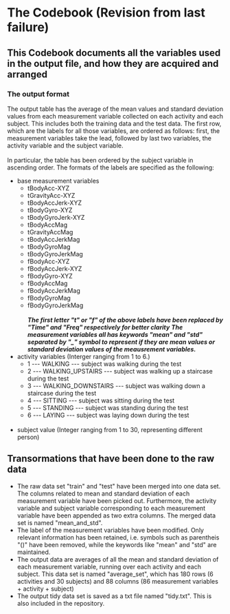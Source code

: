 # The Codebook (Revision from last failure)
## This Codebook documents all the variables used in the output file, and how they are acquired and arranged

### The output format
The output table has the average of the mean values and standard deviation values from each measurement variable collected on each activity and each subject. This includes both the training data and the test data.
The first row, which are the labels for all those variables, are ordered as follows: first, the measurement variables take the lead,  followed by last two variables, the activity variable and the subject variable. <br></br>
In particular, the table has been ordered by the subject variable in ascending order.
The formats of the labels are specified as the following: <br>
- base measurement variables
  - tBodyAcc-XYZ
  - tGravityAcc-XYZ
  - tBodyAccJerk-XYZ
  - tBodyGyro-XYZ
  - tBodyGyroJerk-XYZ
  - tBodyAccMag
  - tGravityAccMag
  - tBodyAccJerkMag
  - tBodyGyroMag
  - tBodyGyroJerkMag
  - fBodyAcc-XYZ
  - fBodyAccJerk-XYZ
  - fBodyGyro-XYZ
  - fBodyAccMag
  - fBodyAccJerkMag
  - fBodyGyroMag
  - fBodyGyroJerkMag <br></br>
<b><i>The first letter "t" or "f" of the above labels have been replaced by "Time" and "Freq" respectively for better clarity</b></i>
<b><i>The measurement variables all has keywords "mean" and "std" separated by "_" symbol to represent if they are mean values or standard deviation values of the meausrement variables.</i></b>
- activity variables (Interger ranging from 1 to 6.)
  - 1 --- WALKING --- subject was walking during the test
  - 2 --- WALKING_UPSTAIRS --- subject was walking up a staircase during the test
  - 3 --- WALKING_DOWNSTAIRS --- subject was walking down a staircase during the test
  - 4 --- SITTING --- subject was sitting during the test
  - 5 --- STANDING --- subject was standing during the test
  - 6 --- LAYING --- subject was laying down during the test <br></br>
- subject value (Integer ranging from 1 to 30, representing different person)

## Transormations that have been done to the raw data
- The raw data set "train" and "test" have been merged into one data set. The columns related to mean and standard deviation of each measurement variable have been picked out. Furthermore, the activity variable and subject variable corresponding to each measurement variable have been appended as two extra columns. The merged data set is named "mean_and_std".
- The label of the measurement variables have been modified. Only relevant information has been retained, i.e. symbols such as parentheis "()" have been removed, while the keywords like "mean" and "std" are maintained.
- The output data are averages of all the mean and standard deviation of each measurement variable, running over each activity and each subject. This data set is named "average_set", which has 180 rows (6 activities and 30 subjects) and 88 columns (86 measurement variables + activity + subject)
- The output tidy data set is saved as a txt file named "tidy.txt". This is also included in the repository.
